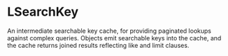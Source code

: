 LSearchKey
==========

An intermediate searchable key cache, for providing paginated lookups against complex queries.  Objects emit searchable keys into the cache, and the cache returns joined results reflecting like and limit clauses.

